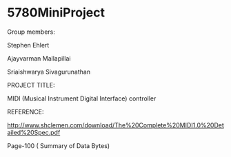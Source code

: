 # 5780MiniProject

Group members:


Stephen Ehlert

Ajayvarman Mallapillai

Sriaishwarya Sivagurunathan


PROJECT TITLE:


MIDI (Musical Instrument Digital Interface) controller

REFERENCE:

http://www.shclemen.com/download/The%20Complete%20MIDI1.0%20Detailed%20Spec.pdf

Page-100 ( Summary of Data Bytes)
